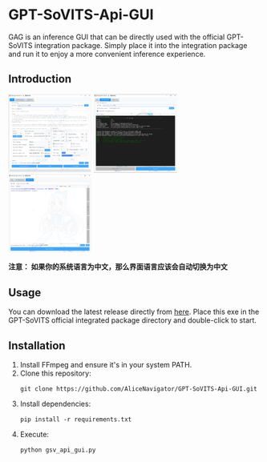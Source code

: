 # GPT-SoVITS-Api-GUI

GAG is an inference GUI that can be directly used with the official GPT-SoVITS integration package. Simply place it into the integration package and run it to enjoy a more convenient inference experience.

## Introduction

<p float="left">
  <img src="GAG_tools/images/GAG-1.png" width="33%" />
  <img src="GAG_tools/images/GAG-2.png" width="33%" />
  <img src="GAG_tools/images/GAG-3.png" width="33%" />
</p>

**注意： 如果你的系统语言为中文，那么界面语言应该会自动切换为中文**


## Usage

You can download the latest release directly from [here](https://github.com/AliceNavigator/GPT-SoVITS-Api-GUI/releases/latest). Place this exe in the GPT-SoVITS official integrated package directory and double-click to start.

## Installation

1. Install FFmpeg and ensure it's in your system PATH.
2. Clone this repository:
   ```
   git clone https://github.com/AliceNavigator/GPT-SoVITS-Api-GUI.git
   ```
3. Install dependencies:
   ```
   pip install -r requirements.txt
   ```
4. Execute:
   ```
   python gsv_api_gui.py
   ```
